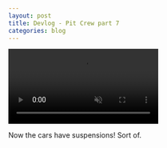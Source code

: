 ```yaml
---
layout: post
title: Devlog - Pit Crew part 7
categories: blog
---
```


<video autoplay loop muted playsinline>
    <source src="/assets/suspension.webm" type="video/webm">
</video>

Now the cars have suspensions! Sort of.
